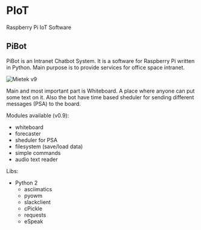 # PIoT

Raspberry Pi IoT Software


## PiBot

PiBot is an Intranet Chatbot System. It is a software for Raspberry Pi written in Python. Main purpose is to provide services for office space intranet. 

![Mietek v9](http://i.imgur.com/0lY42R3.png)

Main and most important part is Whiteboard. A place where anyone can put some text on it. Also the bot have time based sheduler for sending different messages (PSA) to the board.

Modules available (v0.9):

- whiteboard
- forecaster
- sheduler for PSA
- filesystem (save/load data)
- simple commands
- audio text reader

Libs:

- Python 2
    - asciimatics
    - pyowm
    - slackclient
    - cPickle
    - requests
    - eSpeak
    


